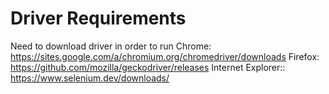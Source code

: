# Driver Requirements

Need to download driver in order to run
Chrome: https://sites.google.com/a/chromium.org/chromedriver/downloads
Firefox: https://github.com/mozilla/geckodriver/releases
Internet Explorer:: https://www.selenium.dev/downloads/
